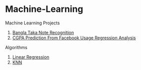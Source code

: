 # Machine-Learning
Machine Learning Projects

1. [ Bangla Taka Note Recognition ](https://github.com/MHRupok/Machine-Learning/blob/master/Bangla%20Taka%20Recognition.ipynb)
2. [ CGPA Prediction From Facebook Usage Regression Analysis ](https://github.com/MHRupok/Machine-Learning/blob/master/CGPA%20prediction.ipynb)

Algorithms

1. [ Linear Regression ](https://github.com/MHRupok/Machine-Learning/blob/master/Linear%20Regression.ipynb)
2. [ KNN ](https://github.com/MHRupok/Machine-Learning/blob/master/KNN.ipynb)






